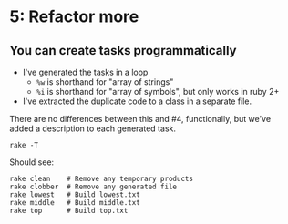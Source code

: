 # 5: Refactor more

## You can create tasks programmatically

* I've generated the tasks in a loop
  * `%w` is shorthand for "array of strings"
  * `%i` is shorthand for "array of symbols", but only works in ruby 2+
* I've extracted the duplicate code to a class in a separate file.

There are no differences between this and #4, functionally, but we've added a description to each generated task.

```shell
rake -T
```

Should see:

```
rake clean    # Remove any temporary products
rake clobber  # Remove any generated file
rake lowest   # Build lowest.txt
rake middle   # Build middle.txt
rake top      # Build top.txt
```
